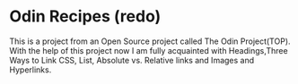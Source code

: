 # Odin Recipes (redo)

This is a project from an Open Source project called The Odin Project(TOP). With the help of this project now I am fully acquainted with Headings,Three Ways to Link CSS, List, Absolute vs. Relative links and Images and Hyperlinks.
